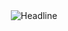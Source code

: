 <div align=center>
  <img src="https://readme-typing-svg.herokuapp.com?duration=7000&color=2D9ECF&lines=Hi%2C+There+I'm+Amine;Big+Data+%26+Cloud+Computing+student" alt="Headline" />
  </div>

<!--
**AmineHmine/AmineHmine** is a ✨ _special_ ✨ repository because its `README.md` (this file) appears on your GitHub profile.

Here are some ideas to get you started:

- 🔭 I’m currently working on ...
- 🌱 I’m currently learning ...
- 👯 I’m looking to collaborate on ...
- 🤔 I’m looking for help with ...
- 💬 Ask me about ...
- 📫 How to reach me: ...
- 😄 Pronouns: ...
- ⚡ Fun fact: ...
-->
